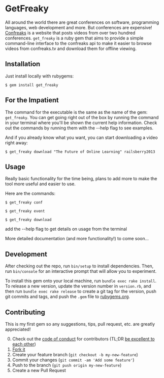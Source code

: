 # GetFreaky

All around the world there are great conferences on software, programming languages, web development and more. But conferences are expensive! [Confreaks](confreaks.tv) is a website that posts videos from over two hundred conferences. ```get_freaky``` is a ruby gem that aims to provide a simple command-line interface to the confreaks api to make it easier to browse videos from confreaks.tv and download them for offline viewing.

## Installation

Just install locally with rubygems:

    $ gem install get_freaky

## For the Impatient

The command for the executable is the same as the name of the gem: ```get_freaky```. You can get going right out of the box by running the command in your terminal where you'll be shown the current help information. Check out the commands by running them with the --help flag to see examples.

And if you already know what you want, you can start downloading a video right away:

    $ get_freaky download "The Future of Online Learning" railsberry2013

## Usage

Really basic functionality for the time being, plans to add more to make the tool more useful and easier to use.

Here are the commands:

    $ get_freaky conf

    $ get_freaky event

    $ get_freaky download

add the --help flag to get details on usage from the terminal

More detailed documentation (and more functionality!) to come soon...

## Development

After checking out the repo, run `bin/setup` to install dependencies. Then, run `bin/console` for an interactive prompt that will allow you to experiment.

To install this gem onto your local machine, run `bundle exec rake install`. To release a new version, update the version number in `version.rb`, and then run `bundle exec rake release` to create a git tag for the version, push git commits and tags, and push the `.gem` file to [rubygems.org](https://rubygems.org).

## Contributing
This is my first gem so any suggestions, tips, pull request, etc. are greatly appreciated!

0. Check out the [code of conduct](https://github.com/smcabrera/get_freaky/blob/master/CODE_OF_CONDUCT.md) for contributors (TL;DR [be excellent to each other](http://giphy.com/gifs/POekkUcKs16gg/html5))
1. [Fork it](https://github.com/smcabrera/get_freaky/fork)
2. Create your feature branch (`git checkout -b my-new-feature`)
3. Commit your changes (`git commit -am 'Add some feature'`)
4. Push to the branch (`git push origin my-new-feature`)
5. Create a new Pull Request

